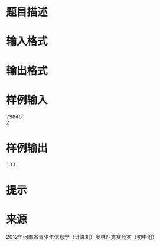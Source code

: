 

# 题目描述



# 输入格式



# 输出格式



# 样例输入


<pre>79846
2
</pre>

# 样例输出


<pre>133</pre>

# 提示



# 来源


<p>
2012年河南省青少年信息学（计算机）奥林匹克赛竞赛（初中组）
</p>
